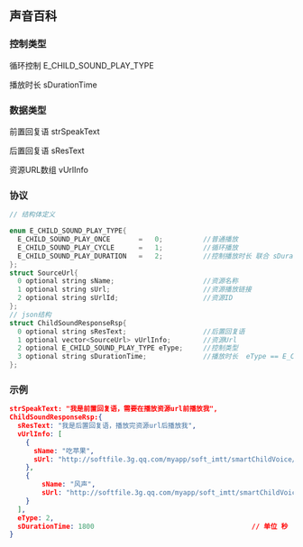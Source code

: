 ## 声音百科

### 控制类型

循环控制		E_CHILD_SOUND_PLAY_TYPE

播放时长		sDurationTime



### 数据类型

前置回复语	strSpeakText

后置回复语	sResText

资源URL数组	vUrlInfo



### 协议

```c++
// 结构体定义

enum E_CHILD_SOUND_PLAY_TYPE{
  E_CHILD_SOUND_PLAY_ONCE		=	0;			//普通播放
  E_CHILD_SOUND_PLAY_CYCLE		=	1;			//循环播放
  E_CHILD_SOUND_PLAY_DURATION	=	2;			//控制播放时长 联合 sDurationTime 使用
};
struct SourceUrl{
  0 optional string sName;						//资源名称
  1 optional string sUrl;						//资源播放链接
  2 optional string sUrlId;						//资源ID
};
// json结构
struct ChildSoundResponseRsp{
  0 optional string sResText;					//后置回复语
  1 optional vector<SourceUrl> vUrlInfo;		//资源Url
  2 optional E_CHILD_SOUND_PLAY_TYPE eType;		//控制类型
  3 optional string sDurationTime;				//播放时长  eType == E_CHILD_SOUND_PLAY_DURATION 有效
};
```



### 示例

```json
strSpeakText: "我是前置回复语，需要在播放资源url前播放我",
ChildSoundResponseRsp:{
  sResText: "我是后置回复语，播放完资源url后播放我",
  vUrlInfo: [
  	{
  	  sName: "吃苹果",
      sUrl: "http://softfile.3g.qq.com/myapp/soft_imtt/smartChildVoice/eatApple.mp3"
	},
    {
    	sName: "风声",
      	sUrl: "http://softfile.3g.qq.com/myapp/soft_imtt/smartChildVoice/wind.mp3"
	}
  ],
  eType: 2,
  sDurationTime: 1800										// 单位 秒
}
```

